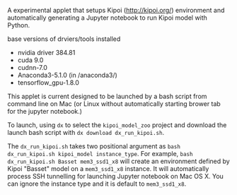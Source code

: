 A experimental applet that setups Kipoi (http://kipoi.org/) environment and
automatically generating a Jupyter notebook to run Kipoi model with Python.

base versions of drviers/tools installed

- nvidia driver 384.81
- cuda 9.0
- cudnn-7.0
- Anaconda3-5.1.0 (in /anaconda3/)
- tensorflow_gpu-1.8.0

This applet is current designed to be launched by a bash script from command line on Mac (or Linux without
automatically starting brower tab for the jupyter notebook.)

To launch, using `dx` to select the `kipoi_model_zoo` project and download the launch bash script with
`dx download dx_run_kipoi.sh`.

The `dx_run_kipoi.sh` takes two positional argument as `bash dx_run_kipoi.sh kipoi_model instance_type`.
For example, `bash dx_run_kipoi.sh Basset mem3_ssd1_x8` will create an environment defined by Kipoi
"Basset" model on a `mem3_ssd1_x8` instance.  It will automatically process SSH tunnelling for launching
Jupyter notebook on Mac OS X. You can ignore the instance type and it is default to `mem3_ssd1_x8`.


